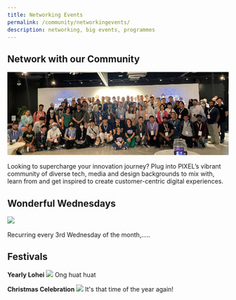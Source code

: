 ```yaml
---
title: Networking Events
permalink: /community/networkingevents/
description: networking, big events, programmes
---
```


<h2>Network with our Community</h2>

![](/images/Test/community_real.png)

Looking to supercharge your innovation journey? Plug into PIXEL’s vibrant community of diverse tech, media and design backgrounds to mix with, learn from and get inspired to create customer-centric digital experiences.

<h2>Wonderful Wednesdays</h2>
<img src="https://drive.google.com/uc?export=view&amp;id=1D2a4LKaFZpViZ874RPcmT_rnzuKy_ylZ">

Recurring every 3rd Wednesday of the month,.....

<h2>Festivals</h2>
<b>Yearly Lohei</b>
<img src="https://drive.google.com/uc?export=view&amp;id=1Y3oLVc8r6kSizJrkuDoAAKc3LGUaRFLw">
Ong huat huat

<b>Christmas Celebration</b>
<img src="https://drive.google.com/uc?export=view&amp;id=1Y3oLVc8r6kSizJrkuDoAAKc3LGUaRFLw">
It's that time of the year again!